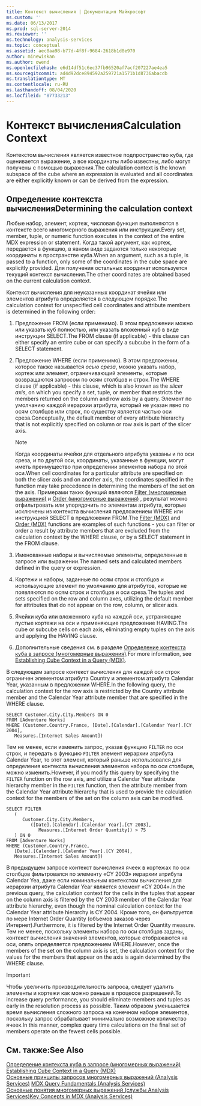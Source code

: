 ```yaml
---
title: Контекст вычисления | Документация Майкрософт
ms.custom: ''
ms.date: 06/13/2017
ms.prod: sql-server-2014
ms.reviewer: ''
ms.technology: analysis-services
ms.topic: conceptual
ms.assetid: aec8aa98-b77d-4f8f-9684-2618b1d8e970
author: minewiskan
ms.author: owend
ms.openlocfilehash: e6d14df51c6ec37fb96520af7acf207227ae4ea5
ms.sourcegitcommit: ad4d92dce894592a259721a1571b1d8736abacdb
ms.translationtype: MT
ms.contentlocale: ru-RU
ms.lasthandoff: 08/04/2020
ms.locfileid: "87733213"
---
```

# <a name="calculation-context"></a><span data-ttu-id="8a1ea-102">Контекст вычисления</span><span class="sxs-lookup"><span data-stu-id="8a1ea-102">Calculation Context</span></span>
  <span data-ttu-id="8a1ea-103">Контекстом вычисления является известное подпространство куба, где оценивается выражение, а все координаты либо известны, либо могут получены с помощью выражения.</span><span class="sxs-lookup"><span data-stu-id="8a1ea-103">The calculation context is the known subspace of the cube where an expression is evaluated and all coordinates are either explicitly known or can be derived from the expression.</span></span>  
  
## <a name="determining-the-calculation-context"></a><span data-ttu-id="8a1ea-104">Определение контекста вычисления</span><span class="sxs-lookup"><span data-stu-id="8a1ea-104">Determining the calculation context</span></span>  
 <span data-ttu-id="8a1ea-105">Любые набор, элемент, кортеж, числовая функция выполняются в контексте всего многомерного выражения или инструкции.</span><span class="sxs-lookup"><span data-stu-id="8a1ea-105">Every set, member, tuple, or numeric function executes in the context of the entire MDX expression or statement.</span></span> <span data-ttu-id="8a1ea-106">Когда такой аргумент, как кортеж, передается в функцию, в явном виде задаются только некоторые координаты в пространстве куба.</span><span class="sxs-lookup"><span data-stu-id="8a1ea-106">When an argument, such as a tuple, is passed to a function, only some of the coordinates in the cube space are explicitly provided.</span></span> <span data-ttu-id="8a1ea-107">Для получения остальных координат используется текущий контекст вычисления.</span><span class="sxs-lookup"><span data-stu-id="8a1ea-107">The other coordinates are obtained based on the current calculation context.</span></span>  
  
 <span data-ttu-id="8a1ea-108">Контекст вычисления для неуказанных координат ячейки или элементов атрибута определяется в следующем порядке.</span><span class="sxs-lookup"><span data-stu-id="8a1ea-108">The calculation context for unspecified cell coordinates and attribute members is determined in the following order:</span></span>  
  
1.  <span data-ttu-id="8a1ea-109">Предложение FROM (если применимо). В этом предложении можно или указать куб полностью, или указать вложенный куб в виде инструкции SELECT.</span><span class="sxs-lookup"><span data-stu-id="8a1ea-109">The FROM clause (if applicable) - this clause can either specify an entire cube or can specify a subcube in the form of a SELECT statement.</span></span>  
  
2.  <span data-ttu-id="8a1ea-110">Предложение WHERE (если применимо). В этом предложении, которое также называется *осью среза*, можно указать набор, кортеж или элемент, ограничивающий элементы, которые возвращаются запросом по осям столбцов и строк.</span><span class="sxs-lookup"><span data-stu-id="8a1ea-110">The WHERE clause (if applicable) - this clause, which is also known as the *slicer axis*, on which you specify a set, tuple, or member that restricts the members returned on the column and row axis by a query.</span></span> <span data-ttu-id="8a1ea-111">Элемент по умолчанию каждой иерархии атрибута, который не указан явно по осям столбцов или строк, по существу является частью оси среза.</span><span class="sxs-lookup"><span data-stu-id="8a1ea-111">Conceptually, the default member of every attribute hierarchy that is not explicitly specified on column or row axis is part of the slicer axis.</span></span>  
  
    > [!NOTE]  
    >  <span data-ttu-id="8a1ea-112">Когда координаты ячейки для отдельного атрибута указаны и по оси среза, и по другой оси, координаты, указанные в функции, могут иметь преимущество при определении элементов набора по этой оси.</span><span class="sxs-lookup"><span data-stu-id="8a1ea-112">When cell coordinates for a particular attribute are specified on both the slicer axis and on another axis, the coordinates specified in the function may take precedence in determining the members of the set on the axis.</span></span> <span data-ttu-id="8a1ea-113">Примерами таких функций являются [Filter (многомерные выражения)](/sql/mdx/filter-mdx) и [Order (многомерные выражения)](/sql/mdx/order-mdx) , результат можно отфильтровать или упорядочить по элементам атрибута, которые исключены из контекста вычисления предложением WHERE или инструкцией SELECT в предложении FROM.</span><span class="sxs-lookup"><span data-stu-id="8a1ea-113">The [Filter (MDX)](/sql/mdx/filter-mdx) and [Order (MDX)](/sql/mdx/order-mdx) functions are examples of such functions - you can filter or order a result by attribute members that are excluded from the calculation context by the WHERE clause, or by a SELECT statement in the FROM clause.</span></span>  
  
3.  <span data-ttu-id="8a1ea-114">Именованные наборы и вычисляемые элементы, определенные в запросе или выражении.</span><span class="sxs-lookup"><span data-stu-id="8a1ea-114">The named sets and calculated members defined in the query or expression.</span></span>  
  
4.  <span data-ttu-id="8a1ea-115">Кортежи и наборы, заданные по осям строк и столбцов и использующие элемент по умолчанию для атрибутов, которые не появляются по осям строк и столбцов и оси среза.</span><span class="sxs-lookup"><span data-stu-id="8a1ea-115">The tuples and sets specified on the row and column axes, utilizing the default member for attributes that do not appear on the row, column, or slicer axis.</span></span>  
  
5.  <span data-ttu-id="8a1ea-116">Ячейки куба или вложенного куба на каждой оси, устраняющие пустые кортежи на оси и применяющие предложение HAVING.</span><span class="sxs-lookup"><span data-stu-id="8a1ea-116">The cube or subcube cells on each axis, eliminating empty tuples on the axis and applying the HAVING clause.</span></span>  
  
6.  <span data-ttu-id="8a1ea-117">Дополнительные сведения см. в разделе [Определение контекста куба в запросе (многомерные выражения)](establishing-cube-context-in-a-query-mdx.md).</span><span class="sxs-lookup"><span data-stu-id="8a1ea-117">For more information, see [Establishing Cube Context in a Query &#40;MDX&#41;](establishing-cube-context-in-a-query-mdx.md).</span></span>  
  
 <span data-ttu-id="8a1ea-118">В следующем запросе контекст вычисления для каждой оси строк ограничен элементом атрибута Country и элементом атрибута Calendar Year, указанным в предложении WHERE.</span><span class="sxs-lookup"><span data-stu-id="8a1ea-118">In the following query, the calculation context for the row axis is restricted by the Country attribute member and the Calendar Year attribute member that are specified in the WHERE clause.</span></span>  
  
```  
SELECT Customer.City.City.Members ON 0  
FROM [Adventure Works]  
WHERE (Customer.Country.France, [Date].[Calendar].[Calendar Year].[CY 2004],  
   Measures.[Internet Sales Amount])  
```  
  
 <span data-ttu-id="8a1ea-119">Тем не менее, если изменить запрос, указав функцию `FILTER` по оси строк, и передать в функцию `FILTER` элемент иерархии атрибута Calendar Year, то этот элемент, который раньше использовался для определения контекста вычисления элементов набора по оси столбцов, можно изменить.</span><span class="sxs-lookup"><span data-stu-id="8a1ea-119">However, if you modify this query by specifying the `FILTER` function on the row axis, and utilize a Calendar Year attribute hierarchy member in the `FILTER` function, then the attribute member from the Calendar Year attribute hierarchy that is used to provide the calculation context for the members of the set on the column axis can be modified.</span></span>  
  
```  
SELECT FILTER  
   (  
      Customer.City.City.Members,   
         ([Date].[Calendar].[Calendar Year].[CY 2003],  
            Measures.[Internet Order Quantity]) > 75   
   ) ON 0  
FROM [Adventure Works]  
WHERE (Customer.Country.France,  
   [Date].[Calendar].[Calendar Year].[CY 2004],  
   Measures.[Internet Sales Amount])  
```  
  
 <span data-ttu-id="8a1ea-120">В предыдущем запросе контекст вычисления ячеек в кортежах по оси столбцов фильтровался по элементу «CY 2003» иерархии атрибута Calendar Yea, даже если номинальным контекстом вычисления для иерархии атрибута Calendar Year является элемент «CY 2004».</span><span class="sxs-lookup"><span data-stu-id="8a1ea-120">In the previous query, the calculation context for the cells in the tuples that appear on the column axis is filtered by the CY 2003 member of the Calendar Year attribute hierarchy, even though the nominal calculation context for the Calendar Year attribute hierarchy is CY 2004.</span></span> <span data-ttu-id="8a1ea-121">Кроме того, он фильтруется по мере Internet Order Quantity (объемов заказов через Интернет).</span><span class="sxs-lookup"><span data-stu-id="8a1ea-121">Furthermore, it is filtered by the Internet Order Quantity measure.</span></span> <span data-ttu-id="8a1ea-122">Тем не менее, поскольку элементы набора по оси столбцов заданы, контекст вычисления значений элементов, которые отображаются на оси, опять определяется предложением WHERE.</span><span class="sxs-lookup"><span data-stu-id="8a1ea-122">However, once the members of the set on the column axis is set, the calculation context for the values for the members that appear on the axis is again determined by the WHERE clause.</span></span>  
  
> [!IMPORTANT]  
>  <span data-ttu-id="8a1ea-123">Чтобы увеличить производительность запроса, следует удалить элементы и кортежи как можно раньше в процессе разрешений.</span><span class="sxs-lookup"><span data-stu-id="8a1ea-123">To increase query performance, you should eliminate members and tuples as early in the resolution process as possible.</span></span> <span data-ttu-id="8a1ea-124">Таким образом уменьшается время вычисления сложного запроса на конечном наборе элементов, поскольку запрос обрабатывает минимально возможное количество ячеек.</span><span class="sxs-lookup"><span data-stu-id="8a1ea-124">In this manner, complex query time calculations on the final set of members operate on the fewest cells possible.</span></span>  
  
## <a name="see-also"></a><span data-ttu-id="8a1ea-125">См. также:</span><span class="sxs-lookup"><span data-stu-id="8a1ea-125">See Also</span></span>  
 <span data-ttu-id="8a1ea-126">[Определение контекста куба в запросе &#40;многомерных выражений&#41;](establishing-cube-context-in-a-query-mdx.md) </span><span class="sxs-lookup"><span data-stu-id="8a1ea-126">[Establishing Cube Context in a Query &#40;MDX&#41;](establishing-cube-context-in-a-query-mdx.md) </span></span>  
 <span data-ttu-id="8a1ea-127">[Основные принципы запросов многомерных выражений &#40;Analysis Services&#41;](mdx-query-fundamentals-analysis-services.md) </span><span class="sxs-lookup"><span data-stu-id="8a1ea-127">[MDX Query Fundamentals &#40;Analysis Services&#41;](mdx-query-fundamentals-analysis-services.md) </span></span>  
 [<span data-ttu-id="8a1ea-128">Основные понятия многомерных выражений (службы Analysis Services)</span><span class="sxs-lookup"><span data-stu-id="8a1ea-128">Key Concepts in MDX &#40;Analysis Services&#41;</span></span>](../key-concepts-in-mdx-analysis-services.md)  
  
  
